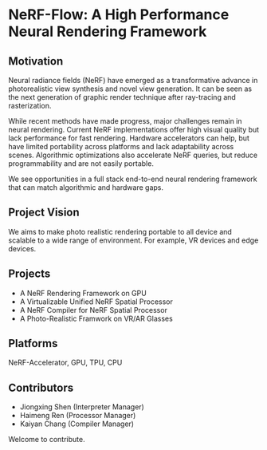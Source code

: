 # NeRF-Flow: A High Performance Neural Rendering Framework

## Motivation
Neural radiance fields (NeRF) have emerged as a transformative advance in photorealistic view synthesis and novel view generation. It can be seen as the next generation of graphic render technique after ray-tracing and rasterization.

While recent methods have made progress, major challenges remain in neural rendering. Current NeRF implementations offer high visual quality but lack performance for fast rendering. Hardware accelerators can help, but have limited portability across platforms and lack adaptability across scenes. Algorithmic optimizations also accelerate NeRF queries, but reduce programmability and are not easily portable.

We see opportunities in a full stack end-to-end neural rendering framework that can match algorithmic and hardware gaps.

## Project Vision

We aims to make photo realistic rendering portable to all device and scalable to a wide range of environment. For example, VR devices and edge devices.

## Projects

- A NeRF Rendering Framework on GPU
- A Virtualizable Unified NeRF Spatial Processor
- A NeRF Compiler for NeRF Spatial Processor
- A Photo-Realistic Framwork on VR/AR Glasses

## Platforms

NeRF-Accelerator, GPU, TPU, CPU

## Contributors

- Jiongxing Shen (Interpreter Manager)
- Haimeng Ren (Processor Manager)
- Kaiyan Chang (Compiler Manager)

Welcome to contribute.
